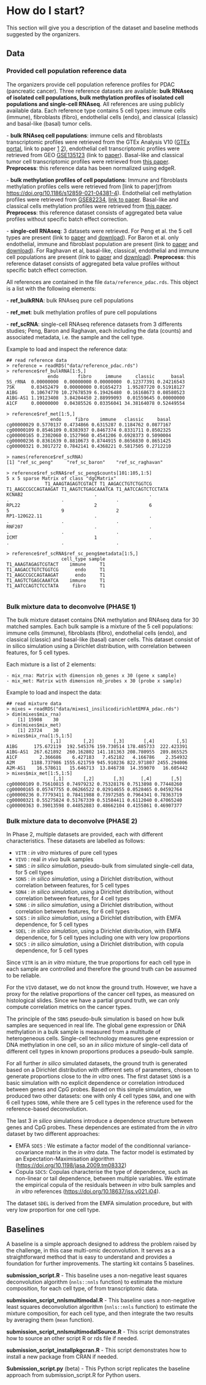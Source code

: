 # How do I start?           
                           

This section will give you a description of the dataset and baseline methods suggested by the organizers.

                           
## Data   


### Provided cell population reference data


The organizers provide cell population reference profiles for PDAC (pancreatic cancer). Three reference datasets are available: **bulk RNAseq of isolated cell populations, bulk methylation profiles of isolated cell populations and single-cell RNAseq**. All references are using publicly available data. Each reference type contains 5 cell types: immune cells (immune), fibroblasts (fibro), endothelial cells (endo), and classical (classic) and basal-like (basal) tumor cells. 

  \- **bulk RNAseq cell populations**:  immune cells and fibroblasts transcriptomic profiles were retrieved from the GTEx Analysis V10 ([GTEx portal](https://www.gtexportal.org/home/downloads/adult-gtex/bulk_tissue_expression), link to paper [1](https://www.liebertpub.com/doi/full/10.1089/bio.2015.0032) [2](https://www.nature.com/articles/ng.2653)), endothelial cell transcriptomic profiles were retrieved from GEO [GSE135123](https://www.ncbi.nlm.nih.gov/geo/query/acc.cgi?acc=GSE135123) (link to [paper](https://pmc.ncbi.nlm.nih.gov/articles/PMC6890669/)). Basal-like and classical tumor cell transcriptomic profiles were retrieved from [this paper](https://pmc.ncbi.nlm.nih.gov/articles/PMC6082139/). **Preprocess**: this reference data has been normalized using edgeR.

  
  \- **bulk methylation profiles of cell populations**: Immune and fibroblasts methylation profiles cells were retrieved from [link to paper](from https://doi.org/10.1186/s12859-021-04381-4). Endothelial cell methylation profiles were retrieved from [GSE82234](https://www.ncbi.nlm.nih.gov/geo/query/acc.cgi?acc=GSE82234), [link to paper](https://pmc.ncbi.nlm.nih.gov/articles/PMC5242294/).
Basal-like and classical cells methylation profiles were retrieved from [this paper](https://pmc.ncbi.nlm.nih.gov/articles/PMC6082139/). **Preprocess**: this reference dataset consists of aggregated beta value profiles without specific batch effect correction.

  \- **single-cell RNAseq**: 3 datasets were retrieved. For Peng et al. the 5 cell types are present (link to [paper](https://www.nature.com/articles/s41422-019-0195-y) and [download](https://ngdc.cncb.ac.cn/gsa/browse/CRA001160)). For Baron et al. only endothelial, immune and fibroblast population are present (link to [paper](https://pmc.ncbi.nlm.nih.gov/articles/PMC5228327/#S26title) and [download](https://www.ncbi.nlm.nih.gov/geo/query/acc.cgi?acc=GSE84133)). For Raghavan et al, basal-like, classical, endothelial and immune cell populations are present (link to [paper](https://www.cell.com/cell/fulltext/S0092-8674(21)01332-5?_returnURL=https%3A%2F%2Flinkinghub.elsevier.com%2Fretrieve%2Fpii%2FS0092867421013325%3Fshowall%3Dtrue) and [download](https://singlecell.broadinstitute.org/single_cell/study/SCP1644/microenvironment-drives-cell-state-plasticity-and-drug-response-in-pancreatic-cancer)). **Preprocess**: this reference dataset consists of aggregated beta value profiles without specific batch effect correction.


All references are contained in the file `data/reference_pdac.rds`. This object is a list with the following elements:

  \- **ref_bulkRNA**: bulk RNAseq pure cell populations
  
  \- **ref_met**: bulk methylation profiles of pure cell populations
  
  \- **ref_scRNA**: single-cell RNAseq reference datasets from 3 differents studies; Peng, Baron and Raghavan, each including the data (counts) and associated metadata, i.e. the sample and the cell type.

Example to load and inspect the reference data:

```       
## read reference data
> reference = readRDS("data/reference_pdac.rds")
> reference$ref_bulkRNA[1:5,]
               endo       fibro     immune     classic      basal
5S_rRNA  0.00000000  0.00000000 0.00000000  0.12377391 0.24216543
7SK      0.03452479  0.00000000 0.01654273  1.95287720 0.51918127
A1BG     0.10674770 10.27678539 6.19426480  0.16168673 0.08580523
A1BG-AS1 1.19123408  3.84204450 2.88999093  0.01559645 0.00000000
A1CF     0.00000000  0.04385526 0.03356041 34.38164078 0.52449554

> reference$ref_met[1:5,]
                endo     fibro    immune   classic     basal
cg00000029 0.5770137 0.4734866 0.6315287 0.1184762 0.0877167
cg00000109 0.8546109 0.8383937 0.8467374 0.8331711 0.8502325
cg00000165 0.2302060 0.1527960 0.4541206 0.6928373 0.5090004
cg00000236 0.8361639 0.8810673 0.8744915 0.8656830 0.8651425
cg00000321 0.3017272 0.7842141 0.4368221 0.5817505 0.2712210

> names(reference$ref_scRNA)
[1] "ref_sc_peng"     "ref_sc_baron"    "ref_sc_raghavan"

> reference$ref_scRNA$ref_sc_peng$counts[101:105,1:5]
5 x 5 sparse Matrix of class "dgCMatrix"
              T1_AAAGTAGAGTCGTACT T1_AAGACCTGTCTGGTCG T1_AAGCCGCCAGTAAGAT T1_AAGTCTGAGCAAATCA T1_AATCCAGTCTCCTATA
KCNAB2                          .                   .                   .                   .                   .
RPL22                           2                   6                   5                   9                   2
RP1-120G22.11                   .                   .                   .                   .                   .
RNF207                          .                   .                   .                   .                   .
ICMT                            1                   .                   .                   .                   .

> reference$ref_scRNA$ref_sc_peng$metadata[1:5,]
                    cell_type sample
T1_AAAGTAGAGTCGTACT    immune     T1
T1_AAGACCTGTCTGGTCG      endo     T1
T1_AAGCCGCCAGTAAGAT      endo     T1
T1_AAGTCTGAGCAAATCA    immune     T1
T1_AATCCAGTCTCCTATA     fibro     T1


```


### Bulk mixture data to deconvolve (PHASE 1)
  
The bulk mixture dataset contains DNA methylation and RNAseq data for 30 matched samples. Each bulk sample is a mixture of the 5 cell populations: immune cells (immune), fibroblasts (fibro), endothelial cells (endo), and classical (classic) and basal-like (basal) cancer cells. This dataset consist of in silico simulation using a Dirichlet distribution, with correlation between features, for 5 cell types.

Each mixture is a list of 2 elements:

```
- mix_rna: Matrix with dimension nb_genes x 30 (gene x sample)
- mix_met: Matrix with dimension nb_probes x 30 (probe x sample)
```

Example to load and inspect the data:
```
## read mixture data
> mixes = readRDS("data/mixes1_insilicodirichletEMFA_pdac.rds")
> dim(mixes$mix_rna)
    [1] 15908    30
> dim(mixes$mix_met)
    [1] 23724    30
> mixes$mix_rna[1:5,1:5]
                [,1]        [,2]       [,3]       [,4]        [,5]
A1BG      175.672119  192.545376 159.730514 178.485733  222.423391
A1BG-AS1  267.621892  260.162802 141.181363 208.780955  289.865525
A1CF        2.366686    6.427183   7.452182   4.166786    2.354932
A2M      1188.737986 1555.621759 945.910236 822.971807 2455.294006
A2M-AS1    16.578611   15.646713  13.846738  14.359070   16.605442
> mixes$mix_met[1:5,1:5]
                 [,1]       [,2]       [,3]      [,4]       [,5]
cg00000109 0.75610815 0.74979232 0.75328176 0.7513898 0.77448260
cg00000165 0.05747755 0.06266522 0.02914655 0.0528465 0.04592764
cg00000236 0.77793411 0.78411988 0.73972585 0.7964341 0.78363719
cg00000321 0.55275824 0.51767339 0.51584411 0.6112040 0.47065240
cg00000363 0.39013598 0.44852883 0.48662104 0.4155861 0.46907377
```


### Bulk mixture data to deconvolve (PHASE 2)

In Phase 2, multiple datasets are provided, each with different characteristics. These datasets are labelled as follows:

- `VITR` : *in vitro* mixtures of pure cell types
- `VIVO` : real *in vivo* bulk samples
- `SBN5` : *in silico simulation*, pseudo-bulk from simulated single-cell data, for 5 cell types
- `SDN5` : *in silico simulation*, using a Dirichlet distribution, without correlation between features, for 5 cell types
- `SDN4` : *in silico simulation*, using a Dirichlet distribution, without correlation between features, for 4 cell types
- `SDN6` : *in silico simulation*, using a Dirichlet distribution, without correlation between features, for 6 cell types
- `SDE5` : *in silico simulation*, using a Dirichlet distribution, with EMFA dependence, for 5 cell types
- `SDEL` : *in silico simulation*, using a Dirichlet distribution, with EMFA dependence, for 5 cell types including one with very low proportions
- `SDC5` : *in silico simulation*, using a Dirichlet distribution, with copula dependence, for 5 cell types

Since `VITR` is an *in vitro* mixture, the true proportions for each cell type in each sample are controlled and therefore the ground truth can be assumed to be reliable.

For the `VIVO` dataset, we do not know the ground truth. However, we have a proxy for the relative proportions of the cancer cell types, as measured on histological slides. Since we have a partial ground truth, we can only compute correlation metrics on the cancer types.

The principle of the `SBN5` pseudo-bulk simulation is based on how bulk samples are sequenced in real life. The global gene expression or DNA methylation in a bulk sample is measured from a multitude of heterogeneous cells. Single-cell technology measures gene expression or DNA methylation in one cell, so an *in silico* mixture of single-cell data of different cell types in known proportions produces a pseudo-bulk sample.

For all further *in silico* simulated datasets, the ground truth is generated based on a Dirichlet distribution with different sets of parameters, chosen to generate proportions close to the *in vitro* ones. The first dataset `SDN5` is a basic simulation with no explicit dependence or correlation introduced between genes and CpG probes. Based on this simple simulation, we produced two other datasets: one with only 4 cell types `SDN4`, and one with 6 cell types `SDN6`, while there are 5 cell types in the reference used for the reference-based deconvolution.

The last 3 *in silico* simulations introduce a dependence structure between genes and CpG probes. These dependences are estimated from the *in vitro* dataset by two different approaches:

- EMFA `SDE5` : We estimate a factor model of the conditionnal variance-covariance matrix in the *in vitro* data. The factor model is estimated by an Expectation-Maximisation algorithm (https://doi.org/10.1198/jasa.2009.tm08332)
- Copula `SDC5`: Copulas characterise the type of dependence, such as non-linear or tail dependence, between multiple variables. We estimate the empirical copula of the residuals between *in vitro* bulk samples and *in vitro* references (https://doi.org/10.18637/jss.v021.i04).

The dataset `SDEL` is derived from the EMFA simulation procedure, but with very low proportion for one cell type.


## Baselines                 

A baseline is a simple approach designed to address the problem raised by the challenge, in this case multi-omic deconvolution. It serves as a straightforward method that is easy to understand and provides a foundation for further improvements.
The starting kit contains 5 baselines.

**submission_script.R** - This baseline uses a non-negative least squares deconvolution algorithm (`nnls::nnls` function) to estimate the mixture composition, for each cell type, of from transcriptomic data.

**submission_script_nnlsmultimodal.R** - This baseline uses a non-negative least squares deconvolution algorithm (`nnls::nnls` function) to estimate the mixture composition, for each cell type, and then integrate the two results by averaging them (`mean` function).

**submission_script_nnlsmultimodalSource.R** - This script demonstrates how to source an other script R or rds file if needed.

**submission_script_installpkgcran.R** - This script demonstrates how to install a new package from CRAN if needed.

**Submission_script.py** (beta) - This Python script replicates the baseline approach from submission_script.R for Python users.  
